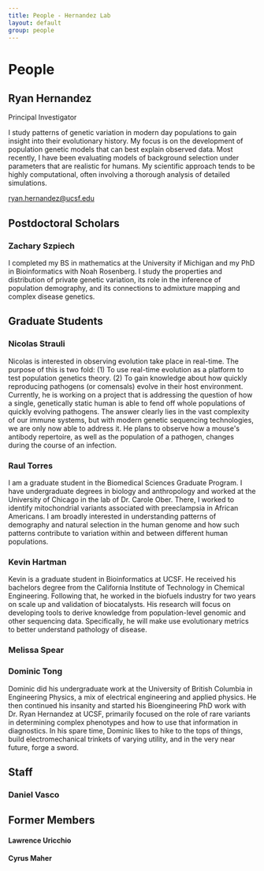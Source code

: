 ```yaml
---
title: People - Hernandez Lab
layout: default
group: people
---
```


# People

## Ryan Hernandez

Principal Investigator

I study patterns of genetic variation in modern day populations to gain insight into their evolutionary history. My focus is on the development of population genetic models that can best explain observed data. Most recently, I have been evaluating models of background selection under parameters that are realistic for humans. My scientific approach tends to be highly computational, often involving a thorough analysis of detailed simulations.

[ryan.hernandez@ucsf.edu](mailto:ryan.hernandez@ucsf.edu)

## Postdoctoral Scholars

### Zachary Szpiech

I completed my BS in mathematics at the University if Michigan and my PhD in Bioinformatics with Noah Rosenberg. I study the properties and distribution of private genetic variation, its role in the inference of population demography, and its connections to admixture mapping and complex disease genetics.

## Graduate Students

### Nicolas Strauli

Nicolas is interested in observing evolution take place in real-time. The purpose of this is two fold: (1) To use real-time evolution as a platform to test population genetics theory. (2) To gain knowledge about how quickly reproducing pathogens (or comensals) evolve in their host environment. Currently, he is working on a project that is addressing the question of how a single, genetically static human is able to fend off whole populations of quickly evolving pathogens. The answer clearly lies in the vast complexity of our immune systems, but with modern genetic sequencing technologies, we are only now able to address it. He plans to observe how a mouse's antibody repertoire, as well as the population of a pathogen, changes during the course of an infection.

### Raul Torres

I am a graduate student in the Biomedical Sciences Graduate Program. I have undergraduate degrees in biology and anthropology and worked at the University of Chicago in the lab of Dr. Carole Ober. There, I worked to identify mitochondrial variants associated with preeclampsia in African Americans. I am broadly interested in understanding patterns of demography and natural selection in the human genome and how such patterns contribute to variation within and between different human populations.

### Kevin Hartman

Kevin is a graduate student in Bioinformatics at UCSF. He received his bachelors degree from the California Institute of Technology in Chemical Engineering. Following that, he worked in the biofuels industry for two years on scale up and validation of biocatalysts. His research will focus on developing tools to derive knowledge from population-level genomic and other sequencing data. Specifically, he will make use evolutionary metrics to better understand pathology of disease.

### Melissa Spear

### Dominic Tong

Dominic did his undergraduate work at the University of British Columbia in Engineering Physics, a mix of electrical engineering and applied physics. He then continued his insanity and started his Bioengineering PhD work with Dr. Ryan Hernandez at UCSF, primarily focused on the role of rare variants in determining complex phenotypes and how to use that information in diagnostics. In his spare time, Dominic likes to hike to the tops of things, build electromechanical trinkets of varying utility, and in the very near future, forge a sword.

## Staff

### Daniel Vasco

## Former Members

#### Lawrence Uricchio

#### Cyrus Maher